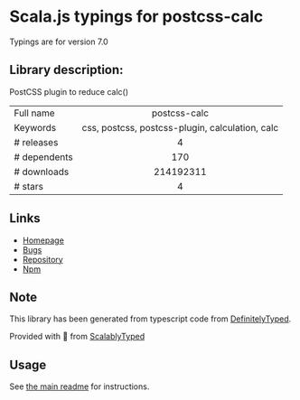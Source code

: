 
# Scala.js typings for postcss-calc

Typings are for version 7.0

## Library description:
PostCSS plugin to reduce calc()

|                    |                 |
| ------------------ | :-------------: |
| Full name          | postcss-calc |
| Keywords           | css, postcss, postcss-plugin, calculation, calc |
| # releases         | 4 |
| # dependents       | 170 |
| # downloads        | 214192311 |
| # stars            | 4 |

## Links
- [Homepage](https://github.com/postcss/postcss-calc#readme)
- [Bugs](https://github.com/postcss/postcss-calc/issues)
- [Repository](https://github.com/postcss/postcss-calc)
- [Npm](https://www.npmjs.com/package/postcss-calc)
    


## Note
This library has been generated from typescript code from [DefinitelyTyped](https://definitelytyped.org).

Provided with :purple_heart: from [ScalablyTyped](https://github.com/oyvindberg/ScalablyTyped)

## Usage
See [the main readme](../../readme.md) for instructions.


